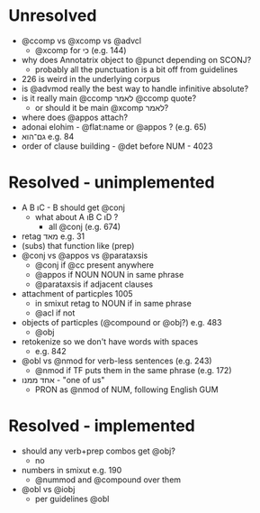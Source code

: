 # Unresolved
- @ccomp vs @xcomp vs @advcl
  - @xcomp for כי (e.g. 144)
- why does Annotatrix object to @punct depending on SCONJ?
  - probably all the punctuation is a bit off from guidelines
- 226 is weird in the underlying corpus
- is @advmod really the best way to handle infinitive absolute?
- is it really main @ccomp לאמר @ccomp quote?
  - or should it be main @xcomp לאמר?
- where does @appos attach?
- adonai elohim - @flat:name or @appos ? (e.g. 65)
- גם־הוא e.g. 84
- order of clause building - @det before NUM - 4023

# Resolved - unimplemented
- A B וC - B should get @conj
  - what about A וB C וD ?
    - all @conj (e.g. 674)
- retag מאד e.g. 31
- (subs) that function like (prep)
- @conj vs @appos vs @parataxsis
  - @conj if @cc present anywhere
  - @appos if NOUN NOUN in same phrase
  - @parataxsis if adjacent clauses
- attachment of particples 1005
  - in smixut retag to NOUN if in same phrase
  - @acl if not
- objects of particples (@compound or @obj?) e.g. 483
  - @obj
- retokenize so we don't have words with spaces
  - e.g. 842
- @obl vs @nmod for verb-less sentences (e.g. 243)
  - @nmod if TF puts them in the same phrase (e.g. 172)
- אחד ממנו - "one of us"
  - PRON as @nmod of NUM, following English GUM

# Resolved - implemented
- should any verb+prep combos get @obj?
  - no
- numbers in smixut e.g. 190
  - @nummod and @compound over them
- @obl vs @iobj
  - per guidelines @obl
